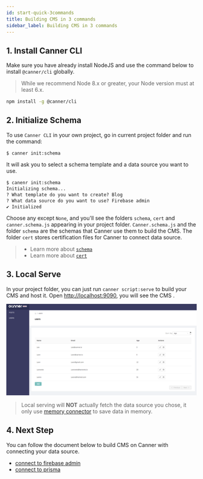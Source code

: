 ```yaml
---
id: start-quick-3commands
title: Building CMS in 3 commands
sidebar_label: Building CMS in 3 commands
---
```


## 1. Install Canner CLI

Make sure you have already install NodeJS and use the command below to install `@canner/cli` globally.

> While we recommend Node 8.x or greater, your Node version must at least 6.x.

```sh
npm install -g @canner/cli
```

## 2. Initialize Schema

To use `Canner CLI` in your own project, go in current project folder and run the command:

```shell
$ canner init:schema
```

It will ask you to select a schema template and a data source you want to use.

```shell
$ canenr init:schema
Initializing schema...
? What template do you want to create? Blog
? What data source do you want to use? Firebase admin
✔ Initialized
```

Choose any except `None`, and you'll see the folders `schema`, `cert` and `canner.schema.js` appearing in your project folder. `Canner.schema.js` and the folder `schema` are the schemas that Canner use them to build the CMS. The folder `cert` stores certification files for Canner to connect data source.

> - Learn more about [`schema`](file-canner-schema-js.md)
> - Learn more about [`cert`](file-cert.md) 

## 3. Local Serve

In your project folder, you can just run `canner script:serve` to build your CMS and host it. Open [http://localhost:9090](http://localhost:9090), you will see the CMS .

![users-cms](/docs/assets/users-cms.png)


> Local serving will **NOT** actually fetch the data source you chose, it only use [memory connector](guides-connector.md#memoryconnector) to save data in memory.


## 4. Next Step

You can follow the document below to build CMS on Canner with connecting your data source.

- [connect to firebase admin](start-quick-firebase.md)
- [connect to prisma](start-quick-prisma.md)

